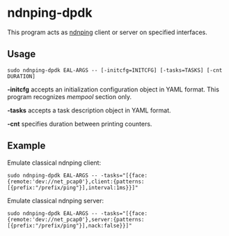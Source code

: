 # ndnping-dpdk

This program acts as [ndnping](https://github.com/named-data/ndn-tools/tree/master/tools/ping) client or server on specified interfaces.

## Usage

```
sudo ndnping-dpdk EAL-ARGS -- [-initcfg=INITCFG] [-tasks=TASKS] [-cnt DURATION]
```

**-initcfg** accepts an initialization configuration object in YAML format.
This program recognizes *mempool* section only.

**-tasks** accepts a task description object in YAML format.

**-cnt** specifies duration between printing counters.

## Example

Emulate classical ndnping client:

```
sudo ndnping-dpdk EAL-ARGS -- -tasks="[{face:{remote:'dev://net_pcap0'},client:{patterns:[{prefix:"/prefix/ping"}],interval:1ms}}]"
```

Emulate classical ndnping server:

```
sudo ndnping-dpdk EAL-ARGS -- -tasks="[{face:{remote:'dev://net_pcap0'},server:{patterns:[{prefix:"/prefix/ping"}],nack:false}}]"
```
